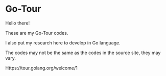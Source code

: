 # Go-Tour

Hello there!

These are my Go-Tour codes.

I also put my research here to develop in Go language.

The codes may not be the same as the codes in the source site, they may vary.

Https://tour.golang.org/welcome/1
